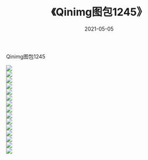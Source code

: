 ﻿---
layout: post
title:  《Qinimg图包1245》
date:   2021-05-05
img: http://imgx.orgx.ga/Qinimg图包/Qinimg图包1245/000.jpg
categories: [美女, 清纯, 唯美]
---

Qinimg图包1245

 ![](http://imgx.orgx.ga/Qinimg图包/Qinimg图包1245/001.jpg) <br>![](http://imgx.orgx.ga/Qinimg图包/Qinimg图包1245/002.jpg) <br>![](http://imgx.orgx.ga/Qinimg图包/Qinimg图包1245/003.jpg) <br>![](http://imgx.orgx.ga/Qinimg图包/Qinimg图包1245/004.jpg) <br>![](http://imgx.orgx.ga/Qinimg图包/Qinimg图包1245/005.jpg) <br>![](http://imgx.orgx.ga/Qinimg图包/Qinimg图包1245/006.jpg) <br>![](http://imgx.orgx.ga/Qinimg图包/Qinimg图包1245/007.jpg) <br>![](http://imgx.orgx.ga/Qinimg图包/Qinimg图包1245/008.jpg) <br>![](http://imgx.orgx.ga/Qinimg图包/Qinimg图包1245/009.jpg) <br>![](http://imgx.orgx.ga/Qinimg图包/Qinimg图包1245/010.jpg) <br>![](http://imgx.orgx.ga/Qinimg图包/Qinimg图包1245/011.jpg) <br>![](http://imgx.orgx.ga/Qinimg图包/Qinimg图包1245/012.jpg) <br>![](http://imgx.orgx.ga/Qinimg图包/Qinimg图包1245/013.jpg) <br>![](http://imgx.orgx.ga/Qinimg图包/Qinimg图包1245/014.jpg) <br>![](http://imgx.orgx.ga/Qinimg图包/Qinimg图包1245/015.jpg) <br>